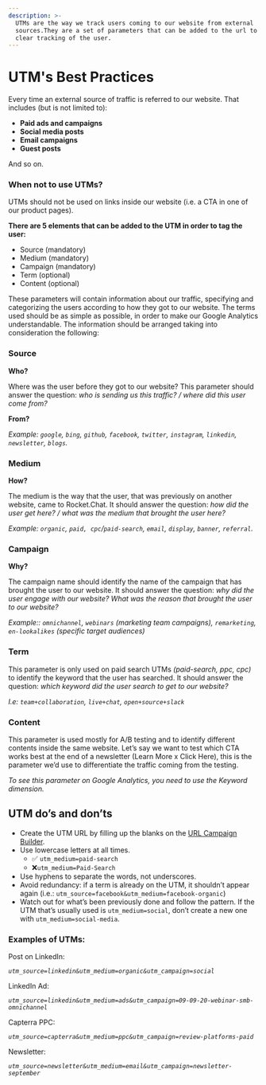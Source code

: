 ```yaml
---
description: >-
  UTMs are the way we track users coming to our website from external
  sources.They are a set of parameters that can be added to the url to have a
  clear tracking of the user.
---
```


# UTM's Best Practices

Every time an external source of traffic is referred to our website. That includes \(but is not limited to\):

* **Paid ads and campaigns**
* **Social media posts**
* **Email campaigns**
* **Guest posts**

And so on.

### When **not** to use UTMs?

UTMs should not be used on links inside our website \(i.e. a CTA in one of our product pages\).

**There are 5 elements that can be added to the UTM in order to tag the user:**

* Source \(mandatory\)
* Medium \(mandatory\)
* Campaign \(mandatory\)
* Term \(optional\)
* Content \(optional\)

These parameters will contain information about our traffic, specifying and categorizing the users according to how they got to our website. The terms used should be as simple as possible, in order to make our Google Analytics understandable. The information should be arranged taking into consideration the following:

### **Source**

**Who?**

Where was the user before they got to our website? This parameter should answer the question: _who is sending us this traffic? / where did this user come from?_

**From?**

_Example: `google`, `bing`, `github`, `facebook`, `twitter`, `instagram`, `linkedin`, `newsletter`, `blogs`._

### **Medium**

**How?**

The medium is the way that the user, that was previously on another website, came to Rocket.Chat. It should answer the question: _how did the user get here? / what was the medium that brought the user here?_

_Example: `organic`, `paid, cpc`/`paid-search`, `email`, `display`, `banner`, `referral`._

### **Campaign**

**Why?**

The campaign name should identify the name of the campaign that has brought the user to our website. It should answer the question: _why did the user engage with our website? What was the reason that brought the user to our website?_

_Example:: `omnichannel`, `webinars` \(marketing team campaigns\), `remarketing`, `en-lookalikes` \(specific target audiences\)_

### **Term**

This parameter is only used on paid search UTMs _\(paid-search, ppc, cpc\)_ to identify the keyword that the user has searched. It should answer the question: _which keyword did the user search to get to our website?_

_I.e: `team+collaboration`, `live+chat`, `open+source+slack`_

### **Content**

This parameter is used mostly for A/B testing and to identify different contents inside the same website. Let’s say we want to test which CTA works best at the end of a newsletter \(Learn More x Click Here\), this is the parameter we’d use to differentiate the traffic coming from the testing.

_To see this parameter on Google Analytics, you need to use the Keyword dimension._

## **UTM do’s and don’ts**

* Create the UTM URL by filling up the blanks on the [URL Campaign Builder](https://ga-dev-tools.appspot.com/campaign-url-builder/). 
* Use lowercase letters at all times.
  * ✅ `utm_medium=paid-search` 
  * ❌`utm_medium=Paid-Search` 
* Use hyphens to separate the words, not underscores. 
* Avoid redundancy: if a term is already on the UTM, it shouldn’t appear again \(i.e.: `utm_source=facebook&utm_medium=facebook-organic`\) 
* Watch out for what’s been previously done and follow the pattern. If the UTM that’s usually used is `utm_medium=social`, don’t create a new one with `utm_medium=social-media`.

### Examples of UTMs:

Post on LinkedIn:

_`utm_source=linkedin&utm_medium=organic&utm_campaign=social`_

LinkedIn Ad: 

_`utm_source=linkedin&utm_medium=ads&utm_campaign=09-09-20-webinar-smb-omnichannel`_ 

Capterra PPC: 

_`utm_source=capterra&utm_medium=ppc&utm_campaign=review-platforms-paid`_

Newsletter: 

_`utm_source=newsletter&utm_medium=email&utm_campaign=newsletter-september`_

